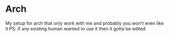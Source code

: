 # Arch
My setup for arch that only work with me and probably you won't even like it
PS: if any existing human wanted to use it then it gotta be edited
